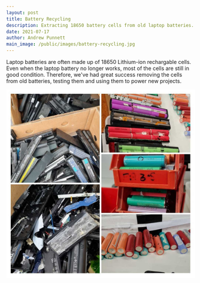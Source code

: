 ```yaml
---
layout: post
title: Battery Recycling
description: Extracting 18650 battery cells from old laptop batteries.
date: 2021-07-17
author: Andrew Punnett
main_image: /public/images/battery-recycling.jpg
---
```


Laptop batteries are often made up of 18650 Lithium-ion rechargable cells.
Even when the laptop battery no longer works, most of the cells are still in good condition.
Therefore, we've had great success removing the cells from old batteries, testing them and using them to power new projects.


![](/public/images/battery-recycling.jpg)
